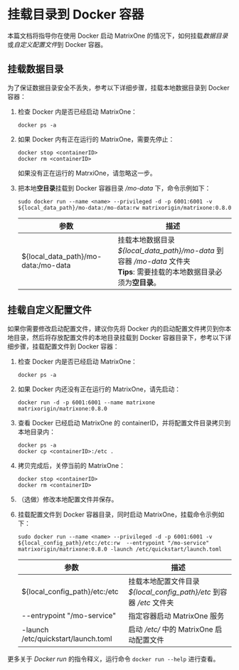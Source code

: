 # 挂载目录到 Docker 容器

本篇文档将指导你在使用 Docker 启动 MatrixOne 的情况下，如何挂载*数据目录*或*自定义配置文件*到 Docker 容器。

## 挂载数据目录

为了保证数据目录安全不丢失，参考以下详细步骤，挂载本地数据目录到 Docker 容器：

1. 检查 Docker 内是否已经启动 MatrixOne：

    ```
    docker ps -a
    ```

2. 如果 Docker 内有正在运行的 MatrixOne，需要先停止：

    ```
    docker stop <containerID>
    docker rm <containerID>
    ```

    如果没有正在运行的 MatrxiOne，请忽略这一步。

3. 把本地**空目录**挂载到 Docker 容器目录 */mo-data* 下，命令示例如下：

    ```
    sudo docker run --name <name> --privileged -d -p 6001:6001 -v ${local_data_path}/mo-data:/mo-data:rw matrixorigin/matrixone:0.8.0
    ```

     |参数 | 描述|
     |---|---|
     |${local_data_path}/mo-data:/mo-data|挂载本地数据目录 *${local_data_path}/mo-data* 到容器 */mo-data* 文件夹 <br> __Tips__: 需要挂载的本地数据目录必须为**空目录**。 |

## 挂载自定义配置文件

如果你需要修改启动配置文件，建议你先将 Docker 内的启动配置文件拷贝到你本地目录，然后将存放配置文件的本地目录挂载到 Docker 容器目录下，参考以下详细步骤，挂载配置文件到 Docker 容器：

1. 检查 Docker 内是否已经启动 MatrixOne：

    ```
    docker ps -a
    ```

2. 如果 Docker 内还没有正在运行的 MatrixOne，请先启动：

    ```
    docker run -d -p 6001:6001 --name matrixone matrixorigin/matrixone:0.8.0
    ```

3. 查看 Docker 已经启动 MatrixOne 的 containerID，并将配置文件目录拷贝到本地目录内：

    ```
    docker ps -a
    docker cp <containerID>:/etc .
    ```

4. 拷贝完成后，关停当前的 MatrixOne：

    ```
    docker stop <containerID>
    docker rm <containerID>
    ```

5. （选做）修改本地配置文件并保存。

6. 挂载配置文件到 Docker 容器目录，同时启动 MatrixOne，挂载命令示例如下：

     ```shell
     sudo docker run --name <name> --privileged -d -p 6001:6001 -v ${local_config_path}/etc:/etc:rw  --entrypoint "/mo-service" matrixorigin/matrixone:0.8.0 -launch /etc/quickstart/launch.toml
     ```

     |参数 | 描述|
     |---|---|
     |${local_config_path}/etc:/etc|挂载本地配置文件目录 *${local_config_path}/etc* 到容器 */etc* 文件夹 |
     |--entrypoint "/mo-service"|指定容器启动 MatrixOne 服务 |
     |-launch /etc/quickstart/launch.toml| 启动 */etc/* 中的 MatrixOne 启动配置文件|

更多关于 *Docker run* 的指令释义，运行命令 `docker run --help` 进行查看。
